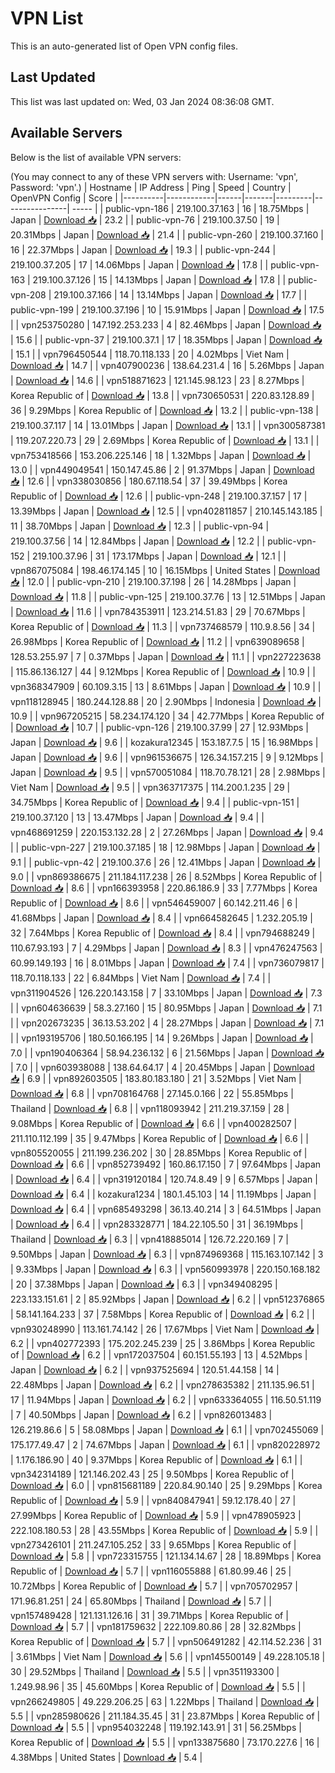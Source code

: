 # VPN List

This is an auto-generated list of Open VPN config files.

## Last Updated

This list was last updated on: Wed, 03 Jan 2024 08:36:08 GMT.

## Available Servers

Below is the list of available VPN servers:

(You may connect to any of these VPN servers with: Username: 'vpn', Password: 'vpn'.)
| Hostname | IP Address | Ping | Speed | Country | OpenVPN Config | Score |
|----------|------------|------|-------|---------|----------------| ----- |
| public-vpn-186 | 219.100.37.163 | 16 | 18.75Mbps | Japan | [Download 📥](./configs/server_0_JP.ovpn) | 23.2 |
| public-vpn-76 | 219.100.37.50 | 19 | 20.31Mbps | Japan | [Download 📥](./configs/server_1_JP.ovpn) | 21.4 |
| public-vpn-260 | 219.100.37.160 | 16 | 22.37Mbps | Japan | [Download 📥](./configs/server_2_JP.ovpn) | 19.3 |
| public-vpn-244 | 219.100.37.205 | 17 | 14.06Mbps | Japan | [Download 📥](./configs/server_3_JP.ovpn) | 17.8 |
| public-vpn-163 | 219.100.37.126 | 15 | 14.13Mbps | Japan | [Download 📥](./configs/server_4_JP.ovpn) | 17.8 |
| public-vpn-208 | 219.100.37.166 | 14 | 13.14Mbps | Japan | [Download 📥](./configs/server_5_JP.ovpn) | 17.7 |
| public-vpn-199 | 219.100.37.196 | 10 | 15.91Mbps | Japan | [Download 📥](./configs/server_6_JP.ovpn) | 17.5 |
| vpn253750280 | 147.192.253.233 | 4 | 82.46Mbps | Japan | [Download 📥](./configs/server_7_JP.ovpn) | 15.6 |
| public-vpn-37 | 219.100.37.1 | 17 | 18.35Mbps | Japan | [Download 📥](./configs/server_8_JP.ovpn) | 15.1 |
| vpn796450544 | 118.70.118.133 | 20 | 4.02Mbps | Viet Nam | [Download 📥](./configs/server_9_VN.ovpn) | 14.7 |
| vpn407900236 | 138.64.231.4 | 16 | 5.26Mbps | Japan | [Download 📥](./configs/server_10_JP.ovpn) | 14.6 |
| vpn518871623 | 121.145.98.123 | 23 | 8.27Mbps | Korea Republic of | [Download 📥](./configs/server_11_KR.ovpn) | 13.8 |
| vpn730650531 | 220.83.128.89 | 36 | 9.29Mbps | Korea Republic of | [Download 📥](./configs/server_12_KR.ovpn) | 13.2 |
| public-vpn-138 | 219.100.37.117 | 14 | 13.01Mbps | Japan | [Download 📥](./configs/server_13_JP.ovpn) | 13.1 |
| vpn300587381 | 119.207.220.73 | 29 | 2.69Mbps | Korea Republic of | [Download 📥](./configs/server_14_KR.ovpn) | 13.1 |
| vpn753418566 | 153.206.225.146 | 18 | 1.32Mbps | Japan | [Download 📥](./configs/server_15_JP.ovpn) | 13.0 |
| vpn449049541 | 150.147.45.86 | 2 | 91.37Mbps | Japan | [Download 📥](./configs/server_16_JP.ovpn) | 12.6 |
| vpn338030856 | 180.67.118.54 | 37 | 39.49Mbps | Korea Republic of | [Download 📥](./configs/server_17_KR.ovpn) | 12.6 |
| public-vpn-248 | 219.100.37.157 | 17 | 13.39Mbps | Japan | [Download 📥](./configs/server_18_JP.ovpn) | 12.5 |
| vpn402811857 | 210.145.143.185 | 11 | 38.70Mbps | Japan | [Download 📥](./configs/server_19_JP.ovpn) | 12.3 |
| public-vpn-94 | 219.100.37.56 | 14 | 12.84Mbps | Japan | [Download 📥](./configs/server_20_JP.ovpn) | 12.2 |
| public-vpn-152 | 219.100.37.96 | 31 | 173.17Mbps | Japan | [Download 📥](./configs/server_21_JP.ovpn) | 12.1 |
| vpn867075084 | 198.46.174.145 | 10 | 16.15Mbps | United States | [Download 📥](./configs/server_22_US.ovpn) | 12.0 |
| public-vpn-210 | 219.100.37.198 | 26 | 14.28Mbps | Japan | [Download 📥](./configs/server_23_JP.ovpn) | 11.8 |
| public-vpn-125 | 219.100.37.76 | 13 | 12.51Mbps | Japan | [Download 📥](./configs/server_24_JP.ovpn) | 11.6 |
| vpn784353911 | 123.214.51.83 | 29 | 70.67Mbps | Korea Republic of | [Download 📥](./configs/server_25_KR.ovpn) | 11.3 |
| vpn737468579 | 110.9.8.56 | 34 | 26.98Mbps | Korea Republic of | [Download 📥](./configs/server_26_KR.ovpn) | 11.2 |
| vpn639089658 | 128.53.255.97 | 7 | 0.37Mbps | Japan | [Download 📥](./configs/server_27_JP.ovpn) | 11.1 |
| vpn227223638 | 115.86.136.127 | 44 | 9.12Mbps | Korea Republic of | [Download 📥](./configs/server_28_KR.ovpn) | 10.9 |
| vpn368347909 | 60.109.3.15 | 13 | 8.61Mbps | Japan | [Download 📥](./configs/server_29_JP.ovpn) | 10.9 |
| vpn118128945 | 180.244.128.88 | 20 | 2.90Mbps | Indonesia | [Download 📥](./configs/server_30_ID.ovpn) | 10.9 |
| vpn967205215 | 58.234.174.120 | 34 | 42.77Mbps | Korea Republic of | [Download 📥](./configs/server_31_KR.ovpn) | 10.7 |
| public-vpn-126 | 219.100.37.99 | 27 | 12.93Mbps | Japan | [Download 📥](./configs/server_32_JP.ovpn) | 9.6 |
| kozakura12345 | 153.187.7.5 | 15 | 16.98Mbps | Japan | [Download 📥](./configs/server_33_JP.ovpn) | 9.6 |
| vpn961536675 | 126.34.157.215 | 9 | 9.12Mbps | Japan | [Download 📥](./configs/server_34_JP.ovpn) | 9.5 |
| vpn570051084 | 118.70.78.121 | 28 | 2.98Mbps | Viet Nam | [Download 📥](./configs/server_35_VN.ovpn) | 9.5 |
| vpn363717375 | 114.200.1.235 | 29 | 34.75Mbps | Korea Republic of | [Download 📥](./configs/server_36_KR.ovpn) | 9.4 |
| public-vpn-151 | 219.100.37.120 | 13 | 13.47Mbps | Japan | [Download 📥](./configs/server_37_JP.ovpn) | 9.4 |
| vpn468691259 | 220.153.132.28 | 2 | 27.26Mbps | Japan | [Download 📥](./configs/server_38_JP.ovpn) | 9.4 |
| public-vpn-227 | 219.100.37.185 | 18 | 12.98Mbps | Japan | [Download 📥](./configs/server_39_JP.ovpn) | 9.1 |
| public-vpn-42 | 219.100.37.6 | 26 | 12.41Mbps | Japan | [Download 📥](./configs/server_40_JP.ovpn) | 9.0 |
| vpn869386675 | 211.184.117.238 | 26 | 8.52Mbps | Korea Republic of | [Download 📥](./configs/server_41_KR.ovpn) | 8.6 |
| vpn166393958 | 220.86.186.9 | 33 | 7.77Mbps | Korea Republic of | [Download 📥](./configs/server_42_KR.ovpn) | 8.6 |
| vpn546459007 | 60.142.211.46 | 6 | 41.68Mbps | Japan | [Download 📥](./configs/server_43_JP.ovpn) | 8.4 |
| vpn664582645 | 1.232.205.19 | 32 | 7.64Mbps | Korea Republic of | [Download 📥](./configs/server_44_KR.ovpn) | 8.4 |
| vpn794688249 | 110.67.93.193 | 7 | 4.29Mbps | Japan | [Download 📥](./configs/server_45_JP.ovpn) | 8.3 |
| vpn476247563 | 60.99.149.193 | 16 | 8.01Mbps | Japan | [Download 📥](./configs/server_46_JP.ovpn) | 7.4 |
| vpn736079817 | 118.70.118.133 | 22 | 6.84Mbps | Viet Nam | [Download 📥](./configs/server_47_VN.ovpn) | 7.4 |
| vpn311904526 | 126.220.143.158 | 7 | 33.10Mbps | Japan | [Download 📥](./configs/server_48_JP.ovpn) | 7.3 |
| vpn604636639 | 58.3.27.160 | 15 | 80.95Mbps | Japan | [Download 📥](./configs/server_49_JP.ovpn) | 7.1 |
| vpn202673235 | 36.13.53.202 | 4 | 28.27Mbps | Japan | [Download 📥](./configs/server_50_JP.ovpn) | 7.1 |
| vpn193195706 | 180.50.166.195 | 14 | 9.26Mbps | Japan | [Download 📥](./configs/server_51_JP.ovpn) | 7.0 |
| vpn190406364 | 58.94.236.132 | 6 | 21.56Mbps | Japan | [Download 📥](./configs/server_52_JP.ovpn) | 7.0 |
| vpn603938088 | 138.64.64.17 | 4 | 20.45Mbps | Japan | [Download 📥](./configs/server_53_JP.ovpn) | 6.9 |
| vpn892603505 | 183.80.183.180 | 21 | 3.52Mbps | Viet Nam | [Download 📥](./configs/server_54_VN.ovpn) | 6.8 |
| vpn708164768 | 27.145.0.166 | 22 | 55.85Mbps | Thailand | [Download 📥](./configs/server_55_TH.ovpn) | 6.8 |
| vpn118093942 | 211.219.37.159 | 28 | 9.08Mbps | Korea Republic of | [Download 📥](./configs/server_56_KR.ovpn) | 6.6 |
| vpn400282507 | 211.110.112.199 | 35 | 9.47Mbps | Korea Republic of | [Download 📥](./configs/server_57_KR.ovpn) | 6.6 |
| vpn805520055 | 211.199.236.202 | 30 | 28.85Mbps | Korea Republic of | [Download 📥](./configs/server_58_KR.ovpn) | 6.6 |
| vpn852739492 | 160.86.17.150 | 7 | 97.64Mbps | Japan | [Download 📥](./configs/server_59_JP.ovpn) | 6.4 |
| vpn319120184 | 120.74.8.49 | 9 | 6.57Mbps | Japan | [Download 📥](./configs/server_60_JP.ovpn) | 6.4 |
| kozakura1234 | 180.1.45.103 | 14 | 11.19Mbps | Japan | [Download 📥](./configs/server_61_JP.ovpn) | 6.4 |
| vpn685493298 | 36.13.40.214 | 3 | 64.51Mbps | Japan | [Download 📥](./configs/server_62_JP.ovpn) | 6.4 |
| vpn283328771 | 184.22.105.50 | 31 | 36.19Mbps | Thailand | [Download 📥](./configs/server_63_TH.ovpn) | 6.3 |
| vpn418885014 | 126.72.220.169 | 7 | 9.50Mbps | Japan | [Download 📥](./configs/server_64_JP.ovpn) | 6.3 |
| vpn874969368 | 115.163.107.142 | 3 | 9.33Mbps | Japan | [Download 📥](./configs/server_65_JP.ovpn) | 6.3 |
| vpn560993978 | 220.150.168.182 | 20 | 37.38Mbps | Japan | [Download 📥](./configs/server_66_JP.ovpn) | 6.3 |
| vpn349408295 | 223.133.151.61 | 2 | 85.92Mbps | Japan | [Download 📥](./configs/server_67_JP.ovpn) | 6.2 |
| vpn512376865 | 58.141.164.233 | 37 | 7.58Mbps | Korea Republic of | [Download 📥](./configs/server_68_KR.ovpn) | 6.2 |
| vpn930248990 | 113.161.74.142 | 26 | 17.67Mbps | Viet Nam | [Download 📥](./configs/server_69_VN.ovpn) | 6.2 |
| vpn402772393 | 175.202.245.239 | 25 | 3.86Mbps | Korea Republic of | [Download 📥](./configs/server_70_KR.ovpn) | 6.2 |
| vpn172037504 | 60.151.55.193 | 13 | 4.52Mbps | Japan | [Download 📥](./configs/server_71_JP.ovpn) | 6.2 |
| vpn937525694 | 120.51.44.158 | 14 | 22.48Mbps | Japan | [Download 📥](./configs/server_72_JP.ovpn) | 6.2 |
| vpn278635382 | 211.135.96.51 | 17 | 11.94Mbps | Japan | [Download 📥](./configs/server_73_JP.ovpn) | 6.2 |
| vpn633364055 | 116.50.51.119 | 7 | 40.50Mbps | Japan | [Download 📥](./configs/server_74_JP.ovpn) | 6.2 |
| vpn826013483 | 126.219.86.6 | 5 | 58.08Mbps | Japan | [Download 📥](./configs/server_75_JP.ovpn) | 6.1 |
| vpn702455069 | 175.177.49.47 | 2 | 74.67Mbps | Japan | [Download 📥](./configs/server_76_JP.ovpn) | 6.1 |
| vpn820228972 | 1.176.186.90 | 40 | 9.37Mbps | Korea Republic of | [Download 📥](./configs/server_77_KR.ovpn) | 6.1 |
| vpn342314189 | 121.146.202.43 | 25 | 9.50Mbps | Korea Republic of | [Download 📥](./configs/server_78_KR.ovpn) | 6.0 |
| vpn815681189 | 220.84.90.140 | 25 | 9.29Mbps | Korea Republic of | [Download 📥](./configs/server_79_KR.ovpn) | 5.9 |
| vpn840847941 | 59.12.178.40 | 27 | 27.99Mbps | Korea Republic of | [Download 📥](./configs/server_80_KR.ovpn) | 5.9 |
| vpn478905923 | 222.108.180.53 | 28 | 43.55Mbps | Korea Republic of | [Download 📥](./configs/server_81_KR.ovpn) | 5.9 |
| vpn273426101 | 211.247.105.252 | 33 | 9.65Mbps | Korea Republic of | [Download 📥](./configs/server_82_KR.ovpn) | 5.8 |
| vpn723315755 | 121.134.14.67 | 28 | 18.89Mbps | Korea Republic of | [Download 📥](./configs/server_83_KR.ovpn) | 5.7 |
| vpn116055888 | 61.80.99.46 | 25 | 10.72Mbps | Korea Republic of | [Download 📥](./configs/server_84_KR.ovpn) | 5.7 |
| vpn705702957 | 171.96.81.251 | 24 | 65.80Mbps | Thailand | [Download 📥](./configs/server_85_TH.ovpn) | 5.7 |
| vpn157489428 | 121.131.126.16 | 31 | 39.71Mbps | Korea Republic of | [Download 📥](./configs/server_86_KR.ovpn) | 5.7 |
| vpn181759632 | 222.109.80.86 | 28 | 32.82Mbps | Korea Republic of | [Download 📥](./configs/server_87_KR.ovpn) | 5.7 |
| vpn506491282 | 42.114.52.236 | 31 | 3.61Mbps | Viet Nam | [Download 📥](./configs/server_88_VN.ovpn) | 5.6 |
| vpn145500149 | 49.228.105.18 | 30 | 29.52Mbps | Thailand | [Download 📥](./configs/server_89_TH.ovpn) | 5.5 |
| vpn351193300 | 1.249.98.96 | 35 | 45.60Mbps | Korea Republic of | [Download 📥](./configs/server_90_KR.ovpn) | 5.5 |
| vpn266249805 | 49.229.206.25 | 63 | 1.22Mbps | Thailand | [Download 📥](./configs/server_91_TH.ovpn) | 5.5 |
| vpn285980626 | 211.184.35.45 | 31 | 23.87Mbps | Korea Republic of | [Download 📥](./configs/server_92_KR.ovpn) | 5.5 |
| vpn954032248 | 119.192.143.91 | 31 | 56.25Mbps | Korea Republic of | [Download 📥](./configs/server_93_KR.ovpn) | 5.5 |
| vpn133875680 | 73.170.227.6 | 16 | 4.38Mbps | United States | [Download 📥](./configs/server_94_US.ovpn) | 5.4 |

